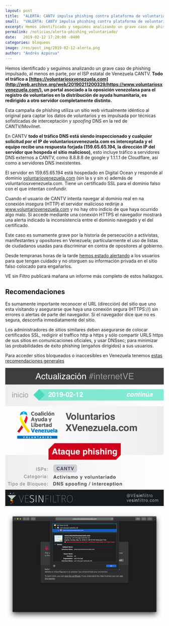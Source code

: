 ```yaml
---
layout: post
title:  "ALERTA: CANTV impulsa phishing contra plataforma de voluntariado, poniendo en riego a disidentes y opositores."
small:  "VALERTA: CANTV impulsa phishing contra plataforma de voluntarios"
excerpt: Hemos identificado y seguimos analizando un grave caso de phishing impulsado, al menos en parte, por el ISP estatal de Venezuela CANTV
permalink: /noticias/alerta-phishing_voluntariado/
date:   2019-02-12 17:20:00 -0400
categories: bloqueos
image: /res/post_img/2019-02-12-alerta.png
author: "Andrés Azpúrua"
---
```


Hemos identificado y seguimos analizando un grave caso de phishing impulsado, al menos en parte, por el ISP estatal de Venezuela CANTV. **Todo el tráfico a [https://voluntariosxvenezuela.com](http://web.archive.org/web/20190211200329/https://www.voluntariosxvenezuela.com/), un portal asociado a la oposición venezolana para el registro de voluntarios en la distribución de ayuda humanitaria, es redirigido a otro servidor completamente distinto.**

Esta campaña de phishing utiliza un sitio web virtualmente idéntico al original para captar los datos de voluntarios y es impulsada por técnicas sofisticadas de interceptación y _spoofing_ DNS en la red de CANTV/Movilnet.

En CANTV **todo el tráfico DNS está siendo inspeccionado y cualquier solicitud por el IP de voluntariosxvenezuela.com es interceptada y el equipo recibe una respuesta forjada (159.65.65.194, la dirección IP del servidor que hospeda el sitio malicioso)**, esto incluye tráfico a servidores DNS externos a CANTV, como 8.8.8.8 de google y 1.1.1.1 de Cloudflare, así como a servidores DNS inexistentes.

El servidor en 159.65.65.194 está hospedado en Digital Ocean y responde al dominio [voluntariovenezuela.com](http://web.archive.org/web/*/voluntariovenezuela.com) (sin la s y sin x) además de voluntariosxvenezuela.com. Tiene un certificado SSL para el dominio falso con el que intentan confundir.

Cuando el usuario de CANTV intenta navegar al dominio real en na conexión insegura (HTTP) el servidor malicioso redirije a www.voluntariovenezuela.com y no hay otro indicio de que haya ocurrido algo malo. Si accede mediante una conexión HTTPS el navegador mostrará una alerta indicado la inconsistencia entre el dominio navegado y el del certificado.

Este caso es sumamente grave por la historia de persecución a activistas, manifestantes y opositores en Venezuela; particularmente el uso de listas de ciudadanos usadas para discriminar en contra de opositores al gobierno.

Desde tempranas horas de la tarde [hemos estado alertando](https://twitter.com/andresAzp/status/1095420751979708417) a los usuarios para que tengan cuidado y no otorguen su información privada en el sitio falso colocado para engañarlos.

VE sin Filtro publicará mañana un informe más completo de estos hallazgos.

## Recomendaciones

Es sumamente importante reconocer el URL (dirección) del sitio que uno esta visitando y asegurarse que haya una conexión segura (HTTPS://) sin errores o alertas de parte del navegador. Si el navegador dice que no es segura, desconfía inmediatamente del sitio.

Los administradores de sitios similares deben asegurarse de colocar certificados SSL, redigirir el traffico http a https y sólo compartir URLS https de sus sitios en comunicaciones oficiales, y usar DNSsec; para minimizar las probabilidades de éxito phishing (engaños dirigidos) a sus usuarios. 

Para acceder sitios bloqueados o inaccesibles en Venezuela tenemos [estas recomendaciones generales](https://twitter.com/vesinfiltro/status/1088156683317231621)


![Cover image](/res/post_img/2019-02-12-alerta_share.png)

![SSL error](/res/post_img/2019-02-12-alerta-capture.png)
